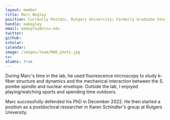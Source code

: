 ```yaml
---
layout: member
title: Marc Begley
position: Currently Postdoc, Rutgers University; Formerly Graduate Student, Elting Lab, 2018-2022
handle: mabegley
email: mabegley@ncsu.edu
twitter:
github:
scholar:
calendar:
image: /images/team/MAB_photo.jpg
cv:
alumni: true
---
```


During Marc's time in the lab, he used fluorescence microscopy to study k-fiber structure and dynamics and the mechanical interaction between the S. pombe spindle and nuclear envelope. Outside the lab, I enjoyed playing/watching sports and spending time outdoors.

Marc successfully defended his PhD in December 2022. He then started a position as a postdoctoral researcher in Karen Schindler's group at Rutgers University.
